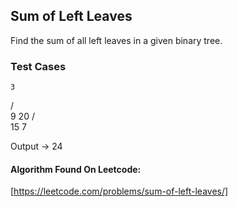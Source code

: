 ## Sum of Left Leaves

Find the sum of all left leaves in a given binary tree.

### Test Cases
    3
   / \
  9  20
    /  \
   15   7

   Output -> 24

#### Algorithm Found On Leetcode:
[https://leetcode.com/problems/sum-of-left-leaves/]